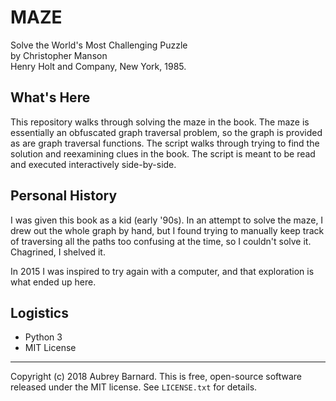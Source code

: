 MAZE
====

Solve the World's Most Challenging Puzzle \
by Christopher Manson \
Henry Holt and Company, New York, 1985.


What's Here
-----------

This repository walks through solving the maze in the book.  The maze is
essentially an obfuscated graph traversal problem, so the graph is
provided as are graph traversal functions.  The script walks through
trying to find the solution and reexamining clues in the book.  The
script is meant to be read and executed interactively side-by-side.


Personal History
----------------

I was given this book as a kid (early '90s).  In an attempt to solve the
maze, I drew out the whole graph by hand, but I found trying to manually
keep track of traversing all the paths too confusing at the time, so I
couldn't solve it.  Chagrined, I shelved it.

In 2015 I was inspired to try again with a computer, and that
exploration is what ended up here.


Logistics
---------

* Python 3
* MIT License


-----

Copyright (c) 2018 Aubrey Barnard.  This is free, open-source software
released under the MIT license.  See `LICENSE.txt` for details.
